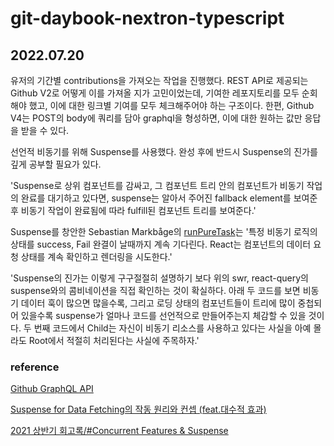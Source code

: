 # git-daybook-nextron-typescript

## 2022.07.20

유저의 기간별 contributions을 가져오는 작업을 진행했다.
REST API로 제공되는 Github V2로 어떻게 이를 가져올 지가
고민이었는데, 기여한 레포지토리를 모두 순회해야 했고, 이에 대한
링크별 기여를 모두 체크해주어야 하는 구조이다.
한편, Github V4는 POST의 body에 쿼리를 담아 graphql을
형성하면, 이에 대한 원하는 값만 응답을 받을 수 있다.

선언적 비동기를 위해 Suspense를 사용했다.
완성 후에 반드시 Suspense의 진가를 깊게 공부할 필요가 있다.

'Suspense로 상위 컴포넌트를 감싸고, 그 컴포넌트 트리 안의
컴포넌트가 비동기 작업의 완료를 대기하고 있다면,
suspense는 알아서 주어진 fallback element를
보여준 후 비동기 작업이 완료됨에 따라 fulfill된 컴포넌트
트리를 보여준다.'

Suspense를 창안한 Sebastian Markbåge의 [runPureTask](https://gist.github.com/sebmarkbage/2c7acb6210266045050632ea611aebee)는
'특정 비동기 로직의 상태를 success, Fail 완결이 날때까지
계속 기다린다. React는 컴포넌트의 데이터 요청 상태를 계속 확인하고 렌더링을 시도한다.'

'Suspense의 진가는 이렇게 구구절절히 설명하기 보다 위의 swr, react-query의 suspense와의 콤비네이션을 직접 확인하는 것이 확실하다. 아래 두 코드를 보면 비동기 데이터 훅이 많으면 많을수록, 그리고 로딩 상태의 컴포넌트들이 트리에 많이 중첩되어 있을수록 suspense가 얼마나 코드를 선언적으로 만들어주는지 체감할 수 있을 것이다. 두 번째 코드에서 Child는 자신이 비동기 리소스를 사용하고 있다는 사실을 아예 몰라도 Root에서 적절히 처리된다는 사실에 주목하자.'

### reference

[Github GraphQL API](https://docs.github.com/en/graphql)

[Suspense for Data Fetching의 작동 원리와 컨셉 (feat.대수적 효과)](https://maxkim-j.github.io/posts/suspense-argibraic-effect)

[2021 상반기 회고록/#Concurrent Features & Suspense](https://blog.appleseed.dev/post/2021-spring-retrospection/#concurrent-features--suspense)
